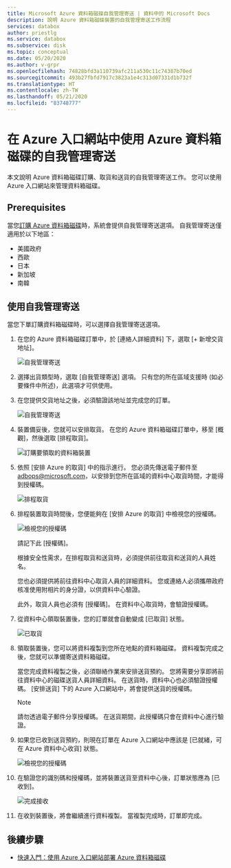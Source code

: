```yaml
---
title: Microsoft Azure 資料箱磁碟自我管理寄送 | 資料中的 Microsoft Docs
description: 說明 Azure 資料箱磁碟裝置的自我管理寄送工作流程
services: databox
author: priestlg
ms.service: databox
ms.subservice: disk
ms.topic: conceptual
ms.date: 05/20/2020
ms.author: v-grpr
ms.openlocfilehash: 74828bfd3a110739afc211a530c11c74387b70ed
ms.sourcegitcommit: 493b27fbfd7917c3823a1e4c313d07331d1b732f
ms.translationtype: HT
ms.contentlocale: zh-TW
ms.lasthandoff: 05/21/2020
ms.locfileid: "83748777"
---
```

# <a name="use-self-managed-shipping-for-azure-data-box-disk-in-the-azure-portal"></a>在 Azure 入口網站中使用 Azure 資料箱磁碟的自我管理寄送

本文說明 Azure 資料箱磁碟訂購、取貨和送貨的自我管理寄送工作。 您可以使用 Azure 入口網站來管理資料箱磁碟。

## <a name="prerequisites"></a>Prerequisites

當您[訂購 Azure 資料箱磁碟](data-box-disk-deploy-ordered.md)時，系統會提供自我管理寄送選項。 自我管理寄送僅適用於以下地區：

* 美國政府
* 西歐
* 日本
* 新加坡
* 南韓

## <a name="use-self-managed-shipping"></a>使用自我管理寄送

當您下單訂購資料箱磁碟時，可以選擇自我管理寄送選項。

1. 在您的 Azure 資料箱磁碟訂單中，於 [連絡人詳細資料] 下，選取 [+ 新增交貨地址]。

   ![自我管理寄送](media\data-box-portal-customer-managed-shipping\choose-self-managed-shipping-1.png)

2. 選擇出貨類型時，選取 [自我管理寄送] 選項。 只有您的所在區域支援時 (如必要條件中所述)，此選項才可供使用。

3. 在您提供交貨地址之後，必須驗證該地址並完成您的訂單。

   ![自我管理寄送](media\data-box-portal-customer-managed-shipping\choose-self-managed-shipping-2.png)

4. 裝置備妥後，您就可以安排取貨。 在您的 Azure 資料箱磁碟訂單中，移至 [概觀]，然後選取 [排程取貨]。

   ![訂購要領取的資料箱裝置](media\data-box-disk-portal-customer-managed-shipping\data-box-disk-user-pickup-01b.png)

5. 依照 [安排 Azure 的取貨] 中的指示進行。 您必須先傳送電子郵件至 [adbops@microsoft.com](mailto:adbops@microsoft.com)，以安排到您所在區域的資料中心取貨時間，才能得到授權碼。

   ![排程取貨](media\data-box-disk-portal-customer-managed-shipping\data-box-disk-user-pickup-02c.png)

6. 排程裝置取貨時間後，您便能夠在 [安排 Azure 的取貨] 中檢視您的授權碼。

   ![檢視您的授權碼](media\data-box-disk-portal-customer-managed-shipping\data-box-disk-authcode-01b.png)

   請記下此 [授權碼]。

   根據安全性需求，在排程取貨和送貨時，必須提供前往取貨和送貨的人員姓名。

   您也必須提供將前往資料中心取貨人員的詳細資料。 您或連絡人必須攜帶政府核准使用附相片的身分證，以供資料中心驗證。

   此外，取貨人員也必須有 [授權碼]。 在資料中心取貨時，會驗證授權碼。

7. 從資料中心領取裝置後，您的訂單就會自動變成 [已取貨] 狀態。

   ![已取貨](media\data-box-disk-portal-customer-managed-shipping\data-box-disk-ready-disk-01b.png)

8. 領取裝置後，您可以將資料複製到您所在地點的資料箱磁碟。 資料複製完成之後，您就可以準備寄送資料箱磁碟。

   當您完成資料複製之後，必須聯絡作業來安排送貨預約。 您將需要分享即將前往資料中心的磁碟送貨人員詳細資料。 在送貨時，資料中心也必須驗證授權碼。 [安排送貨] 下的 Azure 入口網站中，將會提供送貨的授權碼。

   > [!NOTE]
   > 請勿透過電子郵件分享授權碼。 在送貨期間，此授權碼只會在資料中心進行驗證。

9. 如果您已收到送貨預約，則現在訂單在 Azure 入口網站中應該是 [已就緒，可在 Azure 資料中心收貨] 狀態。

   ![檢視您的授權碼](media\data-box-disk-portal-customer-managed-shipping\data-box-disk-authcode-dropoff-02b.png)

10. 在驗證您的識別碼和授權碼，並將裝置送貨至資料中心後，訂單狀態應為 [已收到]。

    ![完成接收](media\data-box-disk-portal-customer-managed-shipping\data-box-disk-received-01a.png)

11. 在收到裝置後，將會繼續進行資料複製。 當複製完成時，訂單即完成。

## <a name="next-steps"></a>後續步驟

* [快速入門：使用 Azure 入口網站部署 Azure 資料箱磁碟](data-box-disk-quickstart-portal.md)
